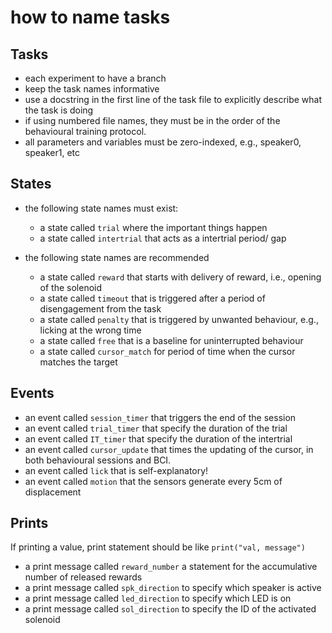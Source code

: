 # how to name tasks

## Tasks

- each experiment to have a branch
- keep the task names informative
- use a docstring in the first line of the task file to explicitly describe what the task is doing
- if using numbered file names, they must be in the order of the behavioural training protocol.
- all parameters and variables must be zero-indexed, e.g., speaker0, speaker1, etc

## States

- the following state names must exist:
  - a state called `trial` where the important things happen 
  - a state called `intertrial` that acts as a intertrial period/ gap

- the following state names are recommended
  - a state called `reward` that starts with delivery of reward, i.e., opening of the solenoid
  - a state called `timeout` that is triggered after a period of disengagement from the task
  - a state called `penalty` that is triggered by unwanted behaviour, e.g., licking at the wrong time
  - a state called `free` that is a baseline for uninterrupted behaviour
  - a state called `cursor_match` for period of time when the cursor matches the target
 
## Events

- an event called `session_timer` that triggers the end of the session
- an event called `trial_timer` that specify the duration of the trial
- an event called `IT_timer` that specify the duration of the intertrial
- an event called `cursor_update` that times the updating of the cursor, in both behavioural sessions and BCI.
- an event called `lick` that is self-explanatory!
- an event called `motion` that the sensors generate every 5cm of displacement

## Prints

If printing a value, print statement should be like `print("val, message")`

- a print message called `reward_number` a statement for the accumulative number of released rewards
- a print message called `spk_direction` to specify which speaker is active
- a print message called `led_direction` to specify which LED is on
- a print message called `sol_direction` to specify the ID of the activated solenoid

